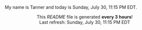 My name is Tanner and today is Sunday, July 30, 11:15 PM EDT.

<p align="center">This <i>README</i> file is generated <b>every 3 hours</b>!</br>Last refresh: Sunday, July 30, 11:15 PM EDT<br /></p>

